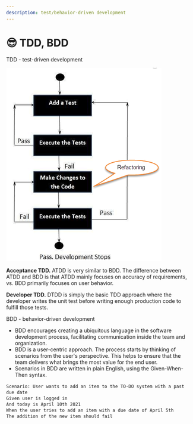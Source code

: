 ```yaml
---
description: test/behavior-driven development
---
```


# 😎 TDD, BDD

TDD - test-driven development

![](<../../.gitbook/assets/image (1) (3).png>)



**Acceptance TDD.** ATDD is very similar to BDD. The difference between ATDD and BDD is that ATDD mainly focuses on accuracy of requirements, vs. BDD primarily focuses on user behavior.

**Developer TDD.** DTDD is simply the basic TDD approach where the developer writes the unit test before writing enough production code to fulfill those tests.

BDD - behavior-driven development

* BDD encourages creating a ubiquitous language in the software development process, facilitating communication inside the team and organization.
* BDD is a user-centric approach. The process starts by thinking of scenarios from the user's perspective. This helps to ensure that the team delivers what brings the most value for the end user.
* Scenarios in BDD are written in plain English, using the Given-When-Then syntax.

```
Scenario: User wants to add an item to the TO-DO system with a past due date 
Given user is logged in 
And today is April 10th 2021 
When the user tries to add an item with a due date of April 5th 
The addition of the new item should fail
```
